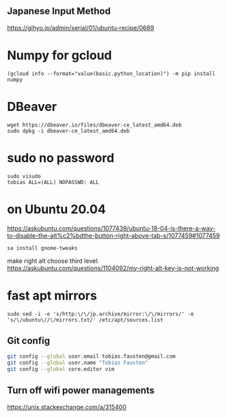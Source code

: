 ## Japanese Input Method

https://gihyo.jp/admin/serial/01/ubuntu-recipe/0689

# Numpy for gcloud

```
(gcloud info --format="value(basic.python_location)") -m pip install numpy
```

# DBeaver

```
wget https://dbeaver.io/files/dbeaver-ce_latest_amd64.deb
sudo dpkg -i dbeaver-ce_latest_amd64.deb
```

# sudo no password

```
sudo visudo
tobias ALL=(ALL) NOPASSWD: ALL
```

# on Ubuntu 20.04

https://askubuntu.com/questions/1077439/ubuntu-18-04-is-there-a-way-to-disable-the-alt%c2%bdthe-button-right-above-tab-s/1077459#1077459

```
sa install gnome-tweaks
```

make right alt choose third level: https://askubuntu.com/questions/1104092/my-right-alt-key-is-not-working

# fast apt mirrors

```
sudo sed -i -e 's/http:\/\/jp.archive/mirror:\/\/mirrors/' -e 's/\/ubuntu\//\/mirrors.txt/' /etc/apt/sources.list
```

## Git config

```sh
git config --global user.email tobias.fausten@gmail.com
git config --global user.name "Tobias Fausten"
git config --global core.editor vim
```

## Turn off wifi power managements

https://unix.stackexchange.com/a/315400
